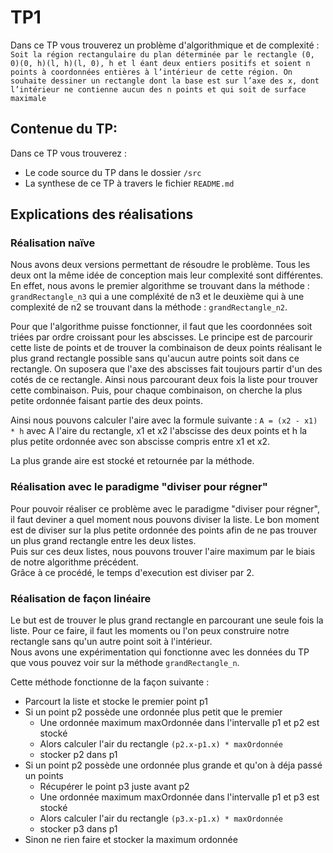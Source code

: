 # TP1 

Dans ce TP vous trouverez un problème d'algorithmique et de complexité :   
`Soit la région rectangulaire du plan déterminée par le rectangle (0, 0)(0, h)(l, h)(l, 0), h et
l éant deux entiers positifs et soient n points à coordonnées entières à l’intérieur de cette région.
On souhaite dessiner un rectangle dont la base est sur l’axe des x, dont l’intérieur ne contienne aucun des
n points et qui soit de surface maximale`

## Contenue du TP:

Dans ce TP vous trouverez :

- Le code source du TP dans le dossier `/src`
- La synthese de ce TP à travers le fichier `README.md` 

## Explications des réalisations

### Réalisation naïve

Nous avons deux versions permettant de résoudre le problème. Tous les deux ont la même idée de conception mais leur complexité sont différentes. 
En effet, nous avons le premier algorithme se trouvant dans la méthode : `grandRectangle_n3` qui a une compléxité de n3 et le deuxième qui à une complexité de n2 se trouvant dans la méthode : `grandRectangle_n2`.  

Pour que l'algorithme puisse fonctionner, il faut que les coordonnées soit triées par ordre croissant pour les abscisses. Le principe est de parcourir cette liste de points et de trouver la combinaison de deux points réalisant le plus grand rectangle possible sans qu'aucun autre points soit dans ce rectangle. On suposera que l'axe des abscisses fait toujours partir d'un des cotés de ce rectangle.
Ainsi nous parcourant deux fois la liste pour trouver cette combinaison. Puis, pour chaque combinaison, on cherche la plus petite ordonnée faisant partie des deux points.  

Ainsi nous pouvons calculer l'aire avec la formule suivante :  `A = (x2 - x1) * h` avec A l'aire du rectangle, x1 et x2 l'abscisse des deux points et h la plus petite ordonnée avec son abscisse compris entre x1 et x2.  

La plus grande aire est stocké et retournée par la méthode.  


### Réalisation avec le paradigme "diviser pour régner"

Pour pouvoir réaliser ce problème avec le paradigme "diviser pour régner", il faut deviner a quel moment nous pouvons diviser la liste.
Le bon moment est de diviser sur la plus petite ordonnée des points afin de ne pas trouver un plus grand rectangle entre les deux listes.  
Puis sur ces deux listes, nous pouvons trouver l'aire maximum par le biais de notre algorithme précédent.  
Grâce à ce procédé, le temps d'execution est diviser par 2.

### Réalisation de façon linéaire 

Le but est de trouver le plus grand rectangle en parcourant une seule fois la liste. Pour ce faire, il faut les moments ou l'on peux construire notre rectangle sans qu'un autre point soit à l'intérieur.  
Nous avons une expérimentation qui fonctionne avec les données du TP que vous pouvez voir sur la méthode `grandRectangle_n`.

Cette méthode fonctionne de la façon suivante : 

- Parcourt la liste et stocke le premier point p1
- Si un point p2 possède une ordonnée plus petit que le premier
    + Une ordonnée maximum maxOrdonnée dans l'intervalle p1 et p2 est stocké
    + Alors calculer l'air du rectangle `(p2.x-p1.x) * maxOrdonnée` 
    + stocker p2 dans p1
- Si un point p2 possède une ordonnée plus grande et qu'on à déja passé un points
    + Récupérer le point p3 juste avant p2
    + Une ordonnée maximum maxOrdonnée dans l'intervalle p1 et p3 est stocké
    + Alors calculer l'air du rectangle `(p3.x-p1.x) * maxOrdonnée` 
    + stocker p3 dans p1
- Sinon ne rien faire et stocker la maximum ordonnée

